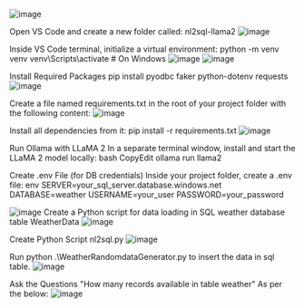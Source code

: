 ![image](https://github.com/user-attachments/assets/d4feee07-43a0-43d0-bd42-8f9c2b6e7074)


Open VS Code and create a new folder called:
nl2sql-llama2
 ![image](https://github.com/user-attachments/assets/ed803a28-a250-4950-801a-a5a0bb101578)


Inside VS Code terminal, initialize a virtual environment:
python -m venv venv
venv\Scripts\activate  # On Windows
 ![image](https://github.com/user-attachments/assets/a2694c79-fa9c-46b4-b00c-f1287567e076)
![image](https://github.com/user-attachments/assets/9673c75b-fca4-46e9-b375-e08f337fc1d0)

 
Install Required Packages
pip install pyodbc faker python-dotenv requests
 ![image](https://github.com/user-attachments/assets/2a78c2ce-3e49-48a3-9e65-d0e75e25261c)

Create a file named requirements.txt in the root of your project folder with the following content:
 ![image](https://github.com/user-attachments/assets/e06cd0d6-1286-4e84-a362-4fa92e3319bb)

Install all dependencies from it:
pip install -r requirements.txt
 ![image](https://github.com/user-attachments/assets/c2932824-f2be-4ebb-b93b-ddedde845b3a)


Run Ollama with LLaMA 2
In a separate terminal window, install and start the LLaMA 2 model locally:
bash
CopyEdit
ollama run llama2


Create .env File (for DB credentials)
Inside your project folder, create a .env file:
env
SERVER=your_sql_server.database.windows.net
DATABASE=weather
USERNAME=your_user
PASSWORD=your_password
 
![image](https://github.com/user-attachments/assets/8c6f3e89-f80a-433a-9546-e39bd1090718)
Create a Python script for data loading in SQL weather database table WeatherData
![image](https://github.com/user-attachments/assets/9fe6b03d-292e-4ae1-be20-6ba3245a5e11)



Create Python Script nl2sql.py
 ![image](https://github.com/user-attachments/assets/2533d5af-6061-4776-8eef-a03b11fc9169)

Run python .\WeatherRandomdataGenerator.py to insert the data in sql table.
 ![image](https://github.com/user-attachments/assets/94b96fe8-999d-4aa5-bc1c-41afed8070bc)

Ask the Questions "How many records available in table weather" As per the below:
![image](https://github.com/user-attachments/assets/545eae4b-058f-450a-9e31-13081c054a37)


